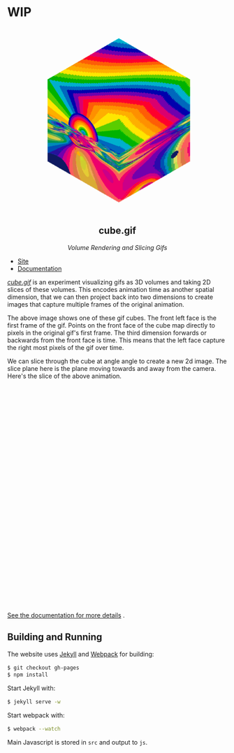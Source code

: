 # WIP

<div align="center">
    <div><img src="https://raw.githubusercontent.com/mattbierner/cube-gif/gh-pages/documentation/cube.gif" /></div>
    <h2 align="center">cube.gif</h2>
    <p><i align="center">Volume Rendering and Slicing Gifs</i></p>
</div>

* [Site][site]
* [Documentation][documentation]

*[cube.gif](site)* is an experiment visualizing gifs as 3D volumes and taking 2D slices of these volumes. This encodes animation time as another spatial dimension, that we can then project back into two dimensions to create images that capture multiple frames of the original animation.

The above image shows one of these gif cubes. The front left face is the first frame of the gif. Points on the front face of the cube map directly to pixels in the original gif's first frame. The third dimension forwards or backwards from the front face is time. This means that the left face capture the right most pixels of the gif over time. 

We can slice through the cube at angle angle to create a new 2d image. The slice plane here is the plane moving towards and away from the camera. Here's the slice of the above animation.

<div align="center"><img src="https://raw.githubusercontent.com/mattbierner/cube-gif/gh-pages/documentation/slice.gif" /></div>

[See the documentation for more details][documentation]
.

## Building and Running
The website uses [Jekyll](http://jekyllrb.com/) and [Webpack](http://webpack.github.io/) for building:

```bash
$ git checkout gh-pages
$ npm install
```

Start Jekyll with:

```bash
$ jekyll serve -w
```

Start webpack with:

```bash
$ webpack --watch
```

Main Javascript is stored in `src` and output to `js`.


[site]: https://mattbierner.github.io/cube-gif/
[documentation]: https://github.com/mattbierner/cube-gif/blob/gh-pages/documentation/about.md